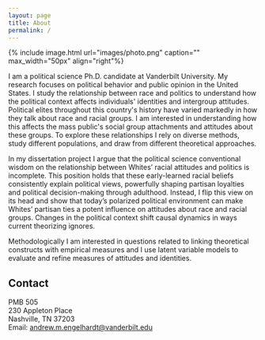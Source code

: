 ```yaml
---
layout: page
title: About
permalink: /
---
```


{% include image.html url="images/photo.png" caption="" max_width="50px" align="right"%}

I am a political science Ph.D. candidate at Vanderbilt University. My research focuses on political behavior and public opinion in the United States. I study the relationship between race and politics to understand how the political context affects individuals' identities and intergroup attitudes. Political elites throughout this country's history have varied markedly in how they talk about race and racial groups. I am interested in understanding how this affects the mass public's social group attachments and attitudes about these groups. To explore these relationships I rely on diverse methods, study different populations, and draw from different theoretical approaches.<br /> 

In my dissertation project I argue that the political science conventional wisdom on the relationship between Whites’ racial attitudes and politics is incomplete. This position holds that these early-learned racial beliefs consistently explain political views, powerfully shaping partisan loyalties and political decision-making through adulthood. Instead, I flip this view on its head and show that today’s polarized political environment can make Whites’ partisan ties a potent influence on attitudes about race and racial groups. Changes in the political context shift causal dynamics in ways current theorizing ignores.<br />

Methodologically I am interested in questions related to linking theoretical constructs with empirical measures and I use latent variable models to evaluate and refine measures of attitudes and identities.


## Contact

PMB 505 <br />
230 Appleton Place <br />
Nashville, TN 37203 <br />
Email: [andrew.m.engelhardt@vanderbilt.edu]

[andrew.m.engelhardt@vanderbilt.edu]: mailto:andrew.m.engelhardt@vanderbilt.edu
